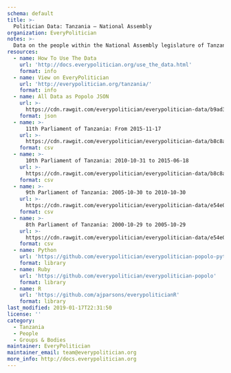 ```yaml
---
schema: default
title: >-
  Politician Data: Tanzania — National Assembly
organization: EveryPolitician
notes: >-
  Data on the people within the National Assembly legislature of Tanzania.
resources:
  - name: How To Use The Data
    url: 'http://docs.everypolitician.org/use_the_data.html'
    format: info
  - name: View on EveryPolitician
    url: 'http://everypolitician.org/tanzania/'
    format: info
  - name: All Data as Popolo JSON
    url: >-
      https://cdn.rawgit.com/everypolitician/everypolitician-data/b9ad315c6fae112f57235129b94961a2f71b2522/data/Tanzania/Assembly/ep-popolo-v1.0.json
    format: json
  - name: >-
      11th Parliament of Tanzania: From 2015-11-17
    url: >-
      https://cdn.rawgit.com/everypolitician/everypolitician-data/b8c8a54262bb4a664fa3fef0cc3db3b89acfb1d9/data/Tanzania/Assembly/term-11.csv
    format: csv
  - name: >-
      10th Parliament of Tanzania: 2010-10-31 to 2015-06-18
    url: >-
      https://cdn.rawgit.com/everypolitician/everypolitician-data/b8c8a54262bb4a664fa3fef0cc3db3b89acfb1d9/data/Tanzania/Assembly/term-10.csv
    format: csv
  - name: >-
      9th Parliament of Tanzania: 2005-10-30 to 2010-10-30
    url: >-
      https://cdn.rawgit.com/everypolitician/everypolitician-data/e54e042b376aea0bb3777bbaab4a4d605ef387ef/data/Tanzania/Assembly/term-9.csv
    format: csv
  - name: >-
      8th Parliament of Tanzania: 2000-10-29 to 2005-10-29
    url: >-
      https://cdn.rawgit.com/everypolitician/everypolitician-data/e54e042b376aea0bb3777bbaab4a4d605ef387ef/data/Tanzania/Assembly/term-8.csv
    format: csv
  - name: Python
    url: 'https://github.com/everypolitician/everypolitician-popolo-python'
    format: library
  - name: Ruby
    url: 'https://github.com/everypolitician/everypolitician-popolo'
    format: library
  - name: R
    url: 'https://github.com/ajparsons/everypoliticianR'
    format: library
last_modified: 2019-01-17T22:31:50
license: ''
category:
  - Tanzania
  - People
  - Groups & Bodies
maintainer: EveryPolitician
maintainer_email: team@everypolitician.org
more_info: http://docs.everypolitician.org
---
```

